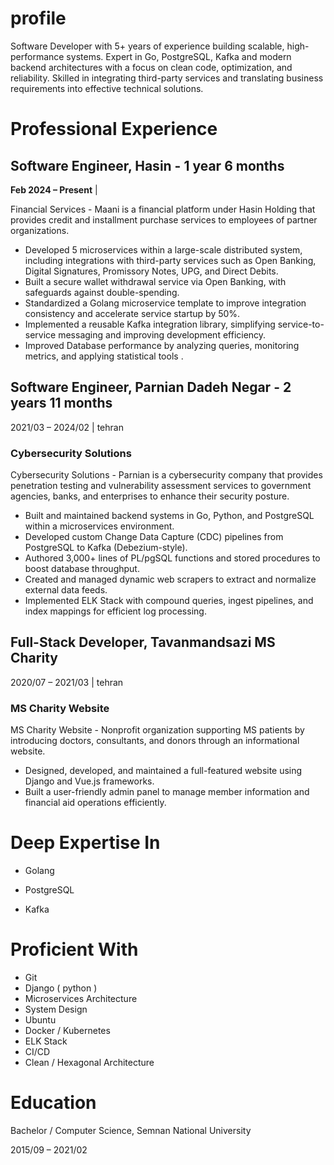 # profile

Software Developer with 5+ years of experience building scalable, high-performance systems. Expert in Go, PostgreSQL, Kafka and modern backend architectures with a focus on clean code, optimization, and reliability. Skilled in integrating third-party services and translating business requirements into effective technical solutions.

# Professional Experience

## Software Engineer, Hasin - 1 year 6 months
**Feb 2024 – Present** | 

Financial Services - Maani is a financial platform under Hasin Holding that provides credit and installment purchase services to employees of partner organizations.


- Developed 5 microservices within a large-scale distributed system, including integrations with third-party services such as Open Banking, Digital Signatures, Promissory Notes, UPG, and Direct Debits.
- Built a secure wallet withdrawal service via Open Banking, with safeguards against double-spending.
- Standardized a Golang microservice template to improve integration consistency and accelerate service startup by 50%.
- Implemented a reusable Kafka integration library, simplifying service-to-service messaging and improving development efficiency.
- Improved Database performance by analyzing queries, monitoring metrics, and applying statistical tools .


## Software Engineer, Parnian Dadeh Negar - 2 years  11 months

2021/03 – 2024/02
 | 
tehran

### Cybersecurity Solutions

Cybersecurity Solutions - Parnian is a cybersecurity company that provides penetration testing and vulnerability assessment services to government agencies, banks, and enterprises to enhance their security posture.

- Built and maintained backend systems in Go, Python, and PostgreSQL within a microservices environment.
- Developed custom Change Data Capture (CDC) pipelines from PostgreSQL to Kafka (Debezium-style).
- Authored 3,000+ lines of PL/pgSQL functions and stored procedures to boost database throughput.
- Created and managed dynamic web scrapers to extract and normalize external data feeds.
- Implemented ELK Stack with compound queries, ingest pipelines, and index mappings for efficient log processing.


## Full-Stack Developer, Tavanmandsazi MS Charity
2020/07 – 2021/03
 | 
tehran
### MS Charity Website


MS Charity Website - Nonprofit organization supporting MS patients by introducing doctors, consultants, and donors through an informational website.

- Designed, developed, and maintained a full-featured website using Django and Vue.js frameworks.
- Built a user-friendly admin panel to manage member information and financial aid operations efficiently.

# Deep Expertise In

+ Golang

+ PostgreSQL

+ Kafka

# Proficient With

+ Git
+ Django ( python )
+ Microservices Architecture
+ System Design
+ Ubuntu
+ Docker / Kubernetes
+ ELK Stack
+ CI/CD
+ Clean / Hexagonal Architecture

# Education

Bachelor / Computer Science, Semnan National University

2015/09 – 2021/02
